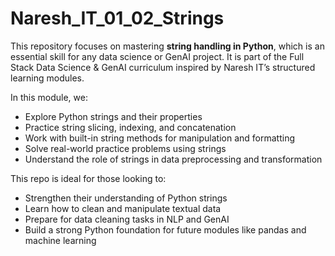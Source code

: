 # Naresh_IT_01_02_Strings

This repository focuses on mastering **string handling in Python**, which is an essential skill for any data science or GenAI project. It is part of the Full Stack Data Science & GenAI curriculum inspired by Naresh IT’s structured learning modules.

In this module, we:

- Explore Python strings and their properties
- Practice string slicing, indexing, and concatenation
- Work with built-in string methods for manipulation and formatting
- Solve real-world practice problems using strings
- Understand the role of strings in data preprocessing and transformation

This repo is ideal for those looking to:

- Strengthen their understanding of Python strings
- Learn how to clean and manipulate textual data
- Prepare for data cleaning tasks in NLP and GenAI
- Build a strong Python foundation for future modules like pandas and machine learning
